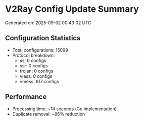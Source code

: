 # V2Ray Config Update Summary
Generated on: 2025-09-02 00:43:02 UTC

## Configuration Statistics
- Total configurations: 15099
- Protocol breakdown:
  - ss: 0 configs
  - ssr: 0 configs
  - trojan: 0 configs
  - vless: 0 configs
  - vmess: 917 configs

## Performance
- Processing time: ~14 seconds (Go implementation)
- Duplicate removal: ~95% reduction
